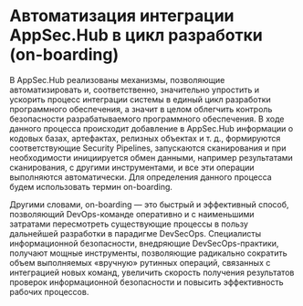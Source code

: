 # Aвтоматизация интеграции AppSec.Hub в цикл разработки (on-boarding)

В AppSec.Hub реализованы механизмы, позволяющие автоматизировать и, соответственно, значительно упростить и ускорить процесс интеграции системы в единый цикл разработки программного обеспечения, а значит в целом облегчить контроль безопасности разрабатываемого программного обеспечения. В ходе данного процесса происходит добавление в AppSec.Hub информации о кодовых базах, артефактах, релизных объектах и т. д., формируются соответствующие Security Pipelines, запускаются сканирования и при необходимости инициируется обмен данными, например результатами сканирования, с другими инструментами, и все эти операции выполняются автоматически. Для определения данного процесса будем использовать термин on-boarding.

Другими словами, on-boarding — это быстрый и эффективный способ, позволяющий DevOps-команде оперативно и с наименьшими затратами пересмотреть существующие процессы в пользу дальнейшей разработки в парадигме DevSecOps. Специалисты информационной безопасности, внедряющие DevSecOps-практики, получают мощные инструменты, позволяющие радикально сократить объем выполняемых «вручную» рутинных операций, связанных с интеграцией новых команд, увеличить скорость получения результатов проверок информационной безопасности и повысить эффективность рабочих процессов.